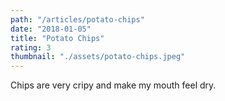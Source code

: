 ```yaml
---
path: "/articles/potato-chips"
date: "2018-01-05"
title: "Potato Chips"
rating: 3
thumbnail: "./assets/potato-chips.jpeg"
---
```


Chips are very cripy and make my mouth feel dry.

